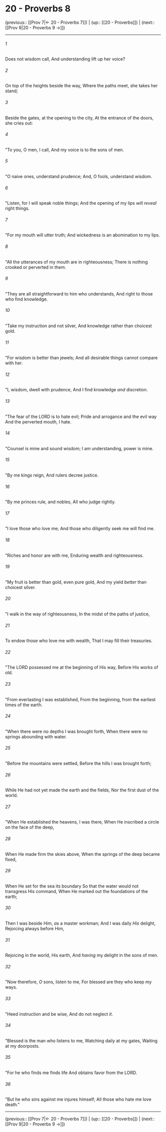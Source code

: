 # 20 - Proverbs 8

(previous:: [[Prov 7|← 20 - Proverbs 7]]) | (up:: [[20 - Proverbs]]) | (next:: [[Prov 9|20 - Proverbs 9 →]])

***


###### 1 
Does not wisdom call, And understanding lift up her voice? 

###### 2 
On top of the heights beside the way, Where the paths meet, she takes her stand; 

###### 3 
Beside the gates, at the opening to the city, At the entrance of the doors, she cries out: 

###### 4 
"To you, O men, I call, And my voice is to the sons of men. 

###### 5 
"O naive ones, understand prudence; And, O fools, understand wisdom. 

###### 6 
"Listen, for I will speak noble things; And the opening of my lips _will reveal_ right things. 

###### 7 
"For my mouth will utter truth; And wickedness is an abomination to my lips. 

###### 8 
"All the utterances of my mouth are in righteousness; There is nothing crooked or perverted in them. 

###### 9 
"They are all straightforward to him who understands, And right to those who find knowledge. 

###### 10 
"Take my instruction and not silver, And knowledge rather than choicest gold. 

###### 11 
"For wisdom is better than jewels; And all desirable things cannot compare with her. 

###### 12 
"I, wisdom, dwell with prudence, And I find knowledge _and_ discretion. 

###### 13 
"The fear of the LORD is to hate evil; Pride and arrogance and the evil way And the perverted mouth, I hate. 

###### 14 
"Counsel is mine and sound wisdom; I am understanding, power is mine. 

###### 15 
"By me kings reign, And rulers decree justice. 

###### 16 
"By me princes rule, and nobles, All who judge rightly. 

###### 17 
"I love those who love me; And those who diligently seek me will find me. 

###### 18 
"Riches and honor are with me, Enduring wealth and righteousness. 

###### 19 
"My fruit is better than gold, even pure gold, And my yield _better_ than choicest silver. 

###### 20 
"I walk in the way of righteousness, In the midst of the paths of justice, 

###### 21 
To endow those who love me with wealth, That I may fill their treasuries. 

###### 22 
"The LORD possessed me at the beginning of His way, Before His works of old. 

###### 23 
"From everlasting I was established, From the beginning, from the earliest times of the earth. 

###### 24 
"When there were no depths I was brought forth, When there were no springs abounding with water. 

###### 25 
"Before the mountains were settled, Before the hills I was brought forth; 

###### 26 
While He had not yet made the earth and the fields, Nor the first dust of the world. 

###### 27 
"When He established the heavens, I was there, When He inscribed a circle on the face of the deep, 

###### 28 
When He made firm the skies above, When the springs of the deep became fixed, 

###### 29 
When He set for the sea its boundary So that the water would not transgress His command, When He marked out the foundations of the earth; 

###### 30 
Then I was beside Him, _as_ a master workman; And I was daily _His_ delight, Rejoicing always before Him, 

###### 31 
Rejoicing in the world, His earth, And _having_ my delight in the sons of men. 

###### 32 
"Now therefore, _O_ sons, listen to me, For blessed are they who keep my ways. 

###### 33 
"Heed instruction and be wise, And do not neglect _it_. 

###### 34 
"Blessed is the man who listens to me, Watching daily at my gates, Waiting at my doorposts. 

###### 35 
"For he who finds me finds life And obtains favor from the LORD. 

###### 36 
"But he who sins against me injures himself; All those who hate me love death."

***

(previous:: [[Prov 7|← 20 - Proverbs 7]]) | (up:: [[20 - Proverbs]]) | (next:: [[Prov 9|20 - Proverbs 9 →]])
